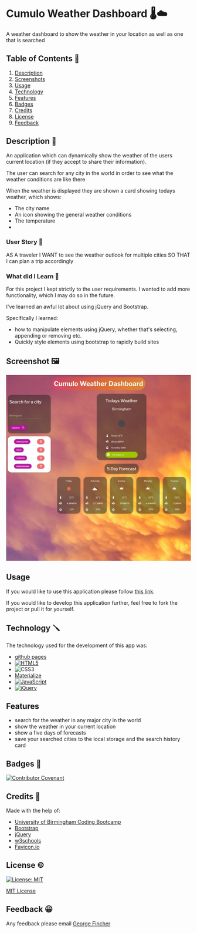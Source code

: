 # Cumulo Weather Dashboard 🌡️☁️

A weather dashboard to show the weather in your location as well as one that is searched

## Table of Contents 📃

1. [Description](#description)
2. [Screenshots](#screenshots)
3. [Usage](#usage)
4. [Technology](#technology)
5. [Features](#features)
6. [Badges](#badges)
7. [Credits](#credits)
8. [License](#license)
9. [Feedback](#feedback)

## Description 📝

An application which can dynamically show the weather of the users current location (if they accept to share their information).

The user can search for any city in the world in order to see what the weather conditions are like there

When the weather is displayed they are shown a card showing todays weather, which shows:

- The city name
- An icon showing the general weather conditions
- The temperature
-

### User Story 👤

AS A traveler
I WANT to see the weather outlook for multiple cities
SO THAT I can plan a trip accordingly

### What did I Learn 🏫

For this project I kept strictly to the user requirements. I wanted to add more functionality, which I may do so in the future.

I've learned an awful lot about using jQuery and Bootstrap.

Specifically I learned:

- how to manipulate elements using jQuery, whether that's selecting, appending or removing etc.
- Quickly style elements using bootstrap to rapidly build sites

## Screenshot 🖼️

![The weather dashboard application, with weather cards, a search form and a search history](/assets/readme-imgs/screenshot-cumulo-weather-dashboard.png)

## Usage

If you would like to use this application please follow [this link](https://theinfamousgrim.github.io/personal-work-day-scheduler/).

If you would like to develop this application further, feel free to fork the project or pull it for yourself.

## Technology 🪛

The technology used for the development of this app was:

- [github pages](https://pages.github.com/)
- [![HTML5](https://img.shields.io/badge/HTML-239120?style=for-the-badge&logo=html5&logoColor=white)](https://html.com/)
- ![CSS3](https://img.shields.io/badge/CSS-239120?&style=for-the-badge&logo=css3&logoColor=white)
- [Materialize](https://materializecss.com/)
- [![JavaScript](https://img.shields.io/badge/JavaScript-323330?style=for-the-badge&logo=javascript&logoColor=F7DF1E)](https://www.javascript.com/)
- [![jQuery](https://img.shields.io/badge/jQuery-0769AD?style=for-the-badge&logo=jquery&logoColor=white)](https://jquery.com)

## Features

- search for the weather in any major city in the world
- show the weather in your current location
- show a five days of forecasts
- save your searched cities to the local storage and the search history card

## Badges 📛

[![Contributor Covenant](https://img.shields.io/badge/Contributor%20Covenant-2.1-4baaaa.svg)](code_of_conduct.md)

## Credits 🙏

Made with the help of:

- [University of Birmingham Coding Bootcamp](https://www.birmingham.ac.uk/postgraduate/courses/cpd/coding-boot-camp.aspx)
- [Bootstrap](https://getbootstrap.com/)
- [jQuery](https://jquery.com/)
- [w3schools](https://www.w3schools.com/howto/howto_css_loader.asp)
- [Favicon.io](https://favicon.io/)

## License ©️

[![License: MIT](https://img.shields.io/badge/License-MIT-yellow.svg)](https://opensource.org/licenses/MIT)

[MIT License](/LICENSE.md)

## Feedback 😀

Any feedback please email [George Fincher](mailto:finchergeorge1@gmail.com)
